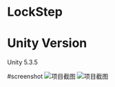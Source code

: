 # LockStep
# Unity Version
  Unity 5.3.5

#screenshot
![项目截图](https://github.com/bazhi/LockStep/blob/master/TestShot/001.png?raw=true)
![项目截图](https://github.com/bazhi/LockStep/blob/master/TestShot/002.png?raw=true)
